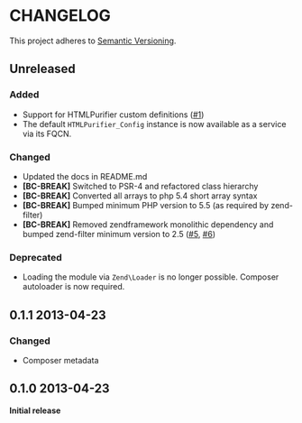 # CHANGELOG

This project adheres to [Semantic Versioning](http://semver.org/).

## Unreleased

### Added
- Support for HTMLPurifier custom definitions ([#1](https://github.com/juriansluiman/Soflomo-Purifier/pull/1))
- The default `HTMLPurifier_Config` instance is now available as a service via its FQCN.

### Changed
- Updated the docs in README.md
- **[BC-BREAK]** Switched to PSR-4 and refactored class hierarchy
- **[BC-BREAK]** Converted all arrays to php 5.4 short array syntax
- **[BC-BREAK]** Bumped minimum PHP version to 5.5 (as required by zend-filter)
- **[BC-BREAK]** Removed zendframework monolithic dependency and bumped zend-filter minimum version to 2.5 ([#5](https://github.com/Soflomo/Purifier/pull/5), [#6](https://github.com/Soflomo/Purifier/pull/6))

### Deprecated
- Loading the module via `Zend\Loader` is no longer possible. Composer autoloader is now required.

## 0.1.1 2013-04-23

### Changed
- Composer metadata

## 0.1.0 2013-04-23

**Initial release**
